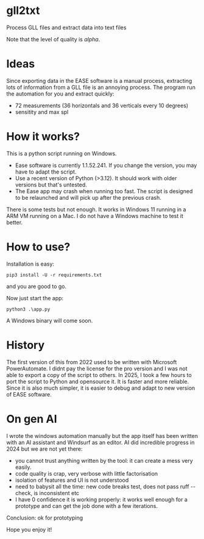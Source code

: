# gll2txt
Process GLL files and extract data into text files

Note that the level of quality is *alpha*.

# Ideas

Since exporting data in the EASE software is a manual process, extracting lots of information from a GLL file is an annoying process.
The program run the automation for you and extract quickly:

- 72 measurements (36 horizontals and 36 verticals every 10 degrees)
- sensitity and max spl

# How it works?

This is a python script running on Windows.

- Ease software is currently 1.1.52.241. If you change the version, you may have to adapt the script.
- Use a recent version of Python (>3.12). It should work with older versions but that's untested.
- The Ease app may crash when running too fast. The script is designed to be relaunched and will pick up after the previous crash.

There is some tests but not enough. It works in Windows 11 running in a ARM VM running on a Mac. I do not have a Windows machine to test it better.

# How to use?

Installation is easy:
```
pip3 install -U -r requirements.txt
```

and you are good to go.

Now just start the app:
```
python3 .\app.py
```

A Windows binary will come soon.

# History

The first version of this from 2022 used to be written with Microsoft PowerAutomate. I didnt pay the license for the pro version and I was not able to export a copy of the script to others. In 2025, I took a few hours to port the script to Python and opensource it. It is faster and more reliable. Since it is also much simpler, it is easier to debug and adapt to new version of EASE software.

# On gen AI

I wrote the windows automation manually but the app itself has been written with an AI assistant and Windsurf as an editor. AI did incredible progress in 2024 but we are not yet there:
- you cannot trust anything written by the tool: it can create a mess very easily.
- code quality is crap, very verbose with little factorisation
- isolation of features and UI is not understood
- need to babysit all the time: new code breaks test, does not pass ruff --check, is inconsistent etc
- I have 0 confidence it is working properly: it works well enough for a prototype and can get the job done with a few iterations.

Conclusion: ok for prototyping

Hope you enjoy it!
